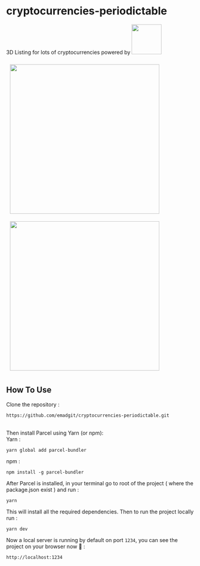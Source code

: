 # cryptocurrencies-periodictable

<p>3D Listing for lots of cryptocurrencies powered by <a href="https://threejs.org/"><span> <img width="80" src="https://sjc2.discourse-cdn.com/standard17/uploads/threejs/original/2X/c/cf45ecdfa5a9d5a34615c55578117be632278c64.png" /> </span></a></p>

<div style="display:flex; flex-direction:column">
  <img src="https://i.imgur.com/Fxlgv8Y.png" width="400" style="padding:10px" />
</div>
  <img src="https://i.imgur.com/aTmUAlz.png" width="400" style="padding:10px" />

<br />

## How To Use

Clone the repository : 
<br />

`https://github.com/emadgit/cryptocurrencies-periodictable.git`

<br />
Then install Parcel using Yarn (or npm):

<br />
Yarn : 

`yarn global add parcel-bundler`

npm : 

`npm install -g parcel-bundler`

After Parcel is installed, in your terminal go to root of the project ( where the package.json exist ) and run : 
<br />

`yarn`

This will install all the required dependencies. Then to run the project locally run : 
<br />

`yarn dev`

Now a local server is running by default on port `1234`, you can see the project on your browser now 🚀 : 
<br />

`http://localhost:1234`

